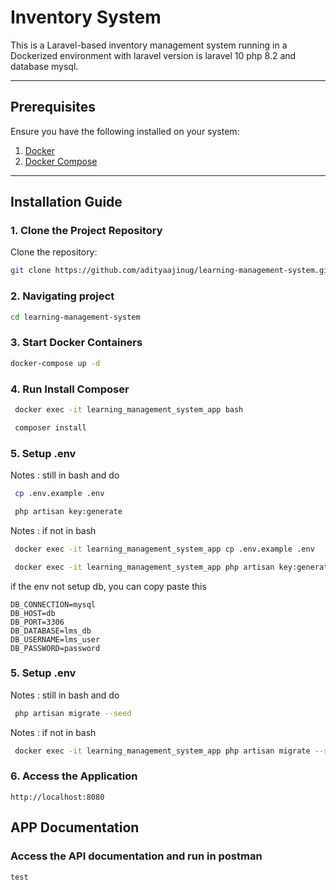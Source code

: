 # Inventory System

This is a Laravel-based inventory management system running in a Dockerized environment with laravel version is laravel 10 php 8.2 and database mysql.

---

## Prerequisites

Ensure you have the following installed on your system:

1. [Docker](https://www.docker.com/get-started)
2. [Docker Compose](https://docs.docker.com/compose/)

---

## Installation Guide

### 1. Clone the Project Repository
 Clone the repository:
   ```bash
   git clone https://github.com/adityaajinug/learning-management-system.git
   ```

### 2. Navigating project
   
   ```bash
   cd learning-management-system
   ```
### 3. Start Docker Containers
  
   ```bash
   docker-compose up -d
   ```
### 4. Run Install Composer 
  ```bash
   docker exec -it learning_management_system_app bash
   ```
  ```bash
   composer install
   ```
### 5. Setup .env 
Notes : still in bash and do
  ```bash
   cp .env.example .env

   php artisan key:generate
   ```
Notes : if not in bash
  ```bash
   docker exec -it learning_management_system_app cp .env.example .env

   docker exec -it learning_management_system_app php artisan key:generate

   ```
if the env not setup db, you can copy paste this
```
DB_CONNECTION=mysql
DB_HOST=db
DB_PORT=3306
DB_DATABASE=lms_db
DB_USERNAME=lms_user
DB_PASSWORD=password
```
### 5. Setup .env 
Notes : still in bash and do
  ```bash
   php artisan migrate --seed
   ```
Notes : if not in bash
  ```bash
   docker exec -it learning_management_system_app php artisan migrate --seed
   ```
### 6. Access the Application
```
http://localhost:8080
```

## APP Documentation

### Access the API documentation and run in postman

```url
test
```